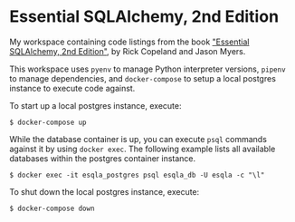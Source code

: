 # Essential SQLAlchemy, 2nd Edition

My workspace containing code listings from the book ["Essential SQLAlchemy,
2nd Edition"](http://shop.oreilly.com/product/0636920035800.do), by Rick
Copeland and Jason Myers.

This workspace uses `pyenv` to manage Python interpreter versions, `pipenv`
to manage dependencies, and `docker-compose` to setup a local postgres
instance to execute code against.

To start up a local postgres instance, execute:

```console
$ docker-compose up
```

While the database container is up, you can execute `psql` commands against
it by using `docker exec`. The following example lists all available
databases within the postgres container instance.

```console
$ docker exec -it esqla_postgres psql esqla_db -U esqla -c "\l"
```

To shut down the local postgres instance, execute:

```console
$ docker-compose down
```